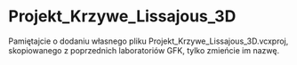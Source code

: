 # Projekt_Krzywe_Lissajous_3D

Pamiętajcie o dodaniu własnego pliku Projekt_Krzywe_Lissajous_3D.vcxproj, skopiowanego z poprzednich laboratoriów GFK, tylko zmieńcie im nazwę.
